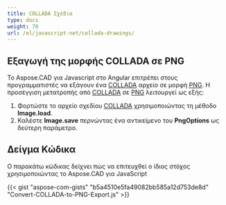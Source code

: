```yaml
---
title: COLLADA Σχέδια
type: docs
weight: 70
url: /el/javascript-net/collada-drawings/
---
```


## **Εξαγωγή της μορφής COLLADA σε PNG**

Το Aspose.CAD για Javascript στο Angular επιτρέπει στους προγραμματιστές να εξάγουν ένα [COLLADA](https://docs.fileformat.com/3d/dae/) αρχείο σε μορφή [PNG](https://docs.fileformat.com/image/png/).
Η προσέγγιση μετατροπής από [COLLADA](https://docs.fileformat.com/3d/dae/) σε [PNG](https://docs.fileformat.com/image/png/) λειτουργεί ως εξής:

1. Φορτώστε το αρχείο σχεδίου [COLLADA](https://docs.fileformat.com/3d/dae/) χρησιμοποιώντας τη μέθοδο **Image.load**.
1. Καλέστε **Image.save** περνώντας ένα αντικείμενο του **PngOptions** ως δεύτερη παράμετρο.

## Δείγμα Κώδικα

Ο παρακάτω κώδικας δείχνει πώς να επιτευχθεί ο ίδιος στόχος χρησιμοποιώντας το Aspose.CAD για JavaScript

{{< gist "aspose-com-gists" "b5a4510e5fa49082bb585a12d753de8d" "Convert-COLLADA-to-PNG-Export.js" >}}
